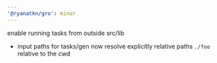 ```yaml
---
'@ryanatkn/gro': minor
---
```


enable running tasks from outside src/lib

- input paths for tasks/gen now resolve explicitly relative paths `./foo` relative to the cwd
